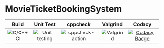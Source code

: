 # MovieTicketBookingSystem

|Build|Unit Test|cppcheck|Valgrind|Codacy|
|:--:|:--:|:--:|:--:|:--:|
![C/C++ CI](https://github.com/stepin104542/MovieTicketBookingSystem/workflows/C/C++%20CI/badge.svg) | ![Unit testing](https://github.com/stepin104542/MovieTicketBookingSystem/workflows/Unit%20testing/badge.svg) | ![cppcheck-action](https://github.com/stepin104542/MovieTicketBookingSystem/workflows/cppcheck-action/badge.svg) | ![Valgrind](https://github.com/stepin104542/MovieTicketBookingSystem/workflows/Valgrind/badge.svg) | [![Codacy Badge](https://app.codacy.com/project/badge/Grade/c203f3fcec184e12ad82141c6aa9bcbd)](https://www.codacy.com/gh/stepin104542/MovieTicketBookingSystem/dashboard?utm_source=github.com&amp;utm_medium=referral&amp;utm_content=stepin104542/MovieTicketBookingSystem&amp;utm_campaign=Badge_Grade)
